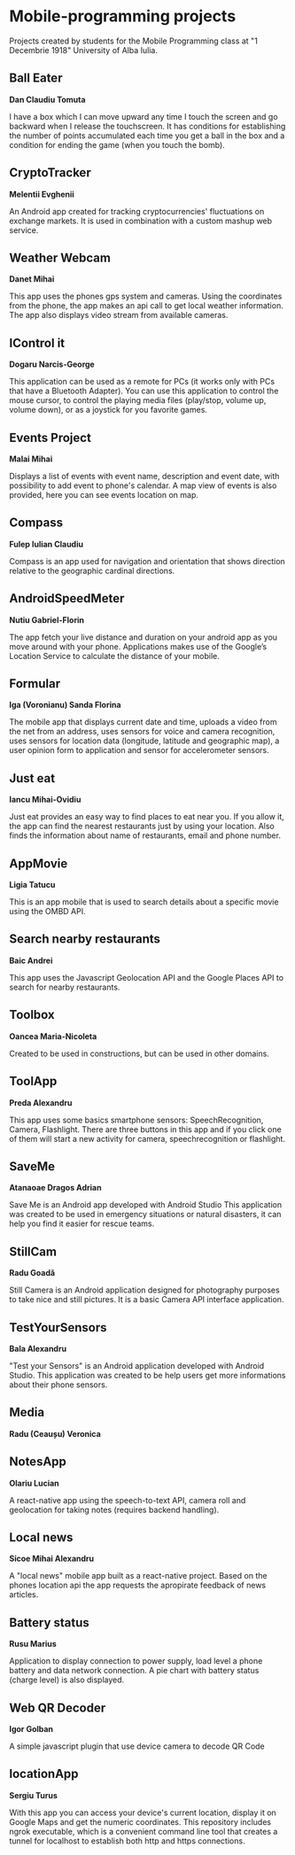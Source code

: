 # Mobile-programming projects
Projects created by students for the Mobile Programming class at "1 Decembrie 1918" University of Alba Iulia.


## Ball Eater
**Dan Claudiu Tomuta**

I have a box which I can move upward any time I touch the screen and go backward when I release the touchscreen. It has conditions for establishing the number of points accumulated each time you get a ball in the box and a condition for ending the game (when you touch the bomb).

## CryptoTracker
**Melentii Evghenii**

An Android app created for tracking cryptocurrencies' fluctuations on exchange markets. It is used in combination with a custom mashup web service.

## Weather Webcam
**Danet Mihai**

This app uses the phones gps system and cameras. Using the coordinates from the phone, the app makes an api call to get local weather information. The app also displays video stream from available cameras.

## IControl it
**Dogaru Narcis-George**

This application can be used as a remote for PCs (it works only with PCs that have a Bluetooth Adapter). You can use this application to control the mouse cursor, to control the playing media files (play/stop, volume up, volume down), or as a joystick for you favorite games.

## Events Project
**Malai Mihai**

Displays a list of events with event name, description and event date, with possibility to add event to phone's calendar. A map view of events is also provided, here you can see events location on map.

## Compass 
**Fulep Iulian Claudiu**

Compass is an app used for navigation and orientation that shows direction relative to the geographic cardinal directions.

## AndroidSpeedMeter
**Nutiu Gabriel-Florin**

The app fetch your live distance and duration on your android app as you move around with your phone. Applications makes use of the Google’s Location Service to calculate the distance of your mobile.

## Formular
**Iga (Voronianu) Sanda Florina**

The mobile app that displays current date and time, uploads a video from the net from an address, uses sensors for voice and camera recognition, uses sensors for location data (longitude, latitude and geographic map), a user opinion form to application and sensor for accelerometer sensors.

## Just eat
**Iancu Mihai-Ovidiu**

Just eat provides an easy way to find places to eat near you. If you allow it, the app can find the nearest restaurants just by using your location. Also finds the information about name of restaurants, email and phone number.

## AppMovie
**Ligia Tatucu**

This is an app mobile that is used to search details about a specific movie using the OMBD API.

## Search nearby restaurants
**Baic Andrei**

This app uses the Javascript Geolocation API and the Google Places API to search for nearby restaurants.

## Toolbox
**Oancea Maria-Nicoleta**

Created to be used in constructions, but can be used in other domains.

## ToolApp
**Preda Alexandru**

This app uses some basics smartphone sensors: SpeechRecognition, Camera, Flashlight. There are three buttons in this app and if you click one of them will start a new activity for camera, speechrecognition or flashlight.

## SaveMe
**Atanaoae Dragos Adrian**

Save Me is an Android app developed with Android Studio This application was created to be used in emergency situations or natural disasters, it can help you find it easier for rescue teams.

## StillCam 
**Radu Goadă**

Still Camera is an Android application designed for photography purposes to take nice and still pictures. It is a basic Camera API interface application.

## TestYourSensors
**Bala Alexandru**

"Test your Sensors" is an Android application developed with Android Studio. This application was created to be help users get more informations about their phone sensors.

## Media
**Radu (Ceaușu) Veronica**

## NotesApp
**Olariu Lucian**

A react-native app using the speech-to-text API, camera roll and geolocation for taking notes (requires backend handling).

## Local news
**Sicoe Mihai Alexandru**

A "local news" mobile app built as a react-native project. Based on the phones location api the app requests the apropirate feedback of news articles.

## Battery status
**Rusu Marius**

Application to display connection to power supply, load level a phone battery and data network connection. A pie chart with battery status (charge level) is also displayed.

## Web QR Decoder
**Igor Golban**

A simple javascript plugin that use device camera to decode QR Code

## locationApp
**Sergiu Turus**

With this app you can access your device's current location, display it on Google Maps and get the numeric coordinates. This repository includes ngrok executable, which is a convenient command line tool that creates a tunnel for localhost to establish both http and https connections.
